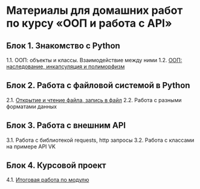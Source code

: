 # Материалы для домашних работ по курсу «ООП и работа с API»
## Блок 1. Знакомство с Python
1.1. ООП: объекты и классы. Взаимодействие между ними
1.2. [ООП: наследование, инкапсуляция и полиморфизм](https://github.com/rulen111/pyapi-88-homeworks/tree/main/pyapi-88-hw1)

## Блок 2. Работа с файловой системой в Python
2.1. [Открытие и чтение файла, запись в файл](https://github.com/rulen111/pyapi-88-homeworks/tree/main/pyapi-88-hw2)
2.2. Работа с разными форматами данных

## Блок 3. Работа с внешним API
3.1. Работа с библиотекой requests, http запросы
3.2. Работа с классами на примере API VK

## Блок 4. Курсовой проект
4.1. [Итоговая работа по модулю](https://github.com/rulen111/pyapi-88-homeworks/tree/main/pyapi-88-cw)